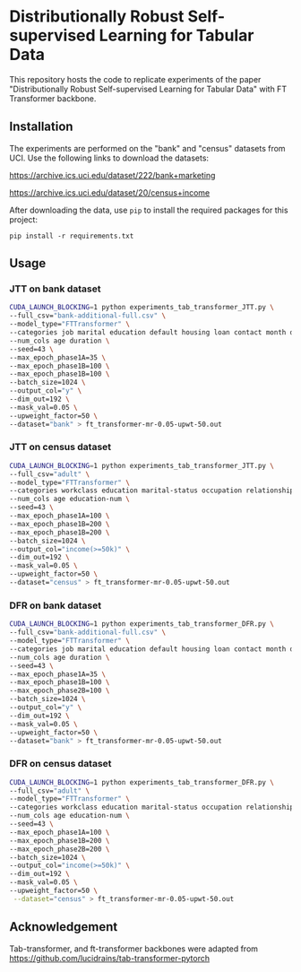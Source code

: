 # Distributionally Robust Self-supervised Learning for Tabular Data

This repository hosts the code to replicate experiments of the paper "Distributionally Robust Self-supervised Learning for Tabular Data" with FT Transformer backbone.

## Installation
The experiments are performed on the "bank" and "census" datasets from UCI. Use the following links to download the datasets:

https://archive.ics.uci.edu/dataset/222/bank+marketing

https://archive.ics.uci.edu/dataset/20/census+income

After downloading the data, use ```pip``` to install the required packages for this project:

```pip install -r requirements.txt```

## Usage

### JTT on bank dataset
```bash
CUDA_LAUNCH_BLOCKING=1 python experiments_tab_transformer_JTT.py \
--full_csv="bank-additional-full.csv" \
--model_type="FTTransformer" \
--categories job marital education default housing loan contact month day_of_week poutcome \
--num_cols age duration \
--seed=43 \
--max_epoch_phase1A=35 \
--max_epoch_phase1B=100 \
--max_epoch_phase1B=100 \
--batch_size=1024 \
--output_col="y" \
--dim_out=192 \
--mask_val=0.05 \
--upweight_factor=50 \
--dataset="bank" > ft_transformer-mr-0.05-upwt-50.out
```

### JTT on census dataset
```bash
CUDA_LAUNCH_BLOCKING=1 python experiments_tab_transformer_JTT.py \
--full_csv="adult" \
--model_type="FTTransformer" \
--categories workclass education marital-status occupation relationship race sex native-country \
--num_cols age education-num \
--seed=43 \
--max_epoch_phase1A=100 \
--max_epoch_phase1B=200 \
--max_epoch_phase1B=200 \
--batch_size=1024 \
--output_col="income(>=50k)" \
--dim_out=192 \
--mask_val=0.05 \
--upweight_factor=50 \
--dataset="census" > ft_transformer-mr-0.05-upwt-50.out
```

### DFR on bank dataset
```bash
CUDA_LAUNCH_BLOCKING=1 python experiments_tab_transformer_DFR.py \
--full_csv="bank-additional-full.csv" \
--model_type="FTTransformer" \
--categories job marital education default housing loan contact month day_of_week poutcome \
--num_cols age duration \
--seed=43 \
--max_epoch_phase1A=35 \
--max_epoch_phase1B=100 \
--max_epoch_phase2B=100 \
--batch_size=1024 \
--output_col="y" \
--dim_out=192 \
--mask_val=0.05 \
--upweight_factor=50 \
--dataset="bank" > ft_transformer-mr-0.05-upwt-50.out
```

### DFR on census dataset
```bash
CUDA_LAUNCH_BLOCKING=1 python experiments_tab_transformer_DFR.py \
--full_csv="adult" \
--model_type="FTTransformer" \
--categories workclass education marital-status occupation relationship race sex native-country \
--num_cols age education-num \
--seed=43 \
--max_epoch_phase1A=100 \
--max_epoch_phase1B=200 \
--max_epoch_phase2B=200 \
--batch_size=1024 \
--output_col="income(>=50k)" \
--dim_out=192 \
--mask_val=0.05 \
--upweight_factor=50 \
 --dataset="census" > ft_transformer-mr-0.05-upwt-50.out
```

## Acknowledgement
Tab-transformer, and ft-transformer backbones were adapted from https://github.com/lucidrains/tab-transformer-pytorch
